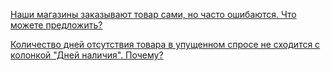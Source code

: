 [Наши магазины заказывают товар сами, но часто ошибаются. Что можете предложить?](Вопрос%2016.md)

[Количество дней отсутствия товара в упущенном спросе не сходится с колонкой "Дней наличия". Почему?](Вопрос%2017.md)